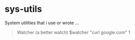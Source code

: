 # sys-utils
System utilities that i use or wrote ...

> Watcher (a better watch) $watcher "curl google.com" 1
